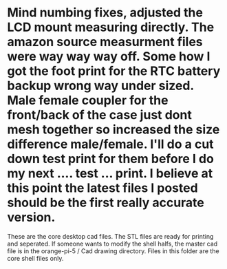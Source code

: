 # Mind numbing fixes, adjusted the LCD mount measuring directly. The amazon source measurment files were way way way off. Some how I got the foot print for the RTC battery backup wrong way under sized. Male female coupler for the front/back of the case just dont mesh together so increased the size difference male/female. I'll do a cut down test print for them before I do my next .... test ... print. I believe at this point the latest files I posted should be the first really accurate version.

These are the core desktop cad files. The STL files are ready for printing and seperated. If someone wants to modify the shell halfs, the master cad file is in the orange-pi-5
/ Cad drawing directory. Files in this folder are the core shell files only.
